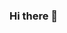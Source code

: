 ### Hi there 👋

<!--
**Zyadwael7x/ZyadWael7x** is a ✨ _special_ ✨ repository because its `README.md` (this file) appears on your GitHub profile.

Here are some ideas to get you started:

- 🔭 I’m currently a Senior student 
- 🌱 I’m currently learning business intellegence
- 👯 I’m looking to collaborate on Data science & Analytics Projects
- 📫 How to reach me: zyadwael@abc

